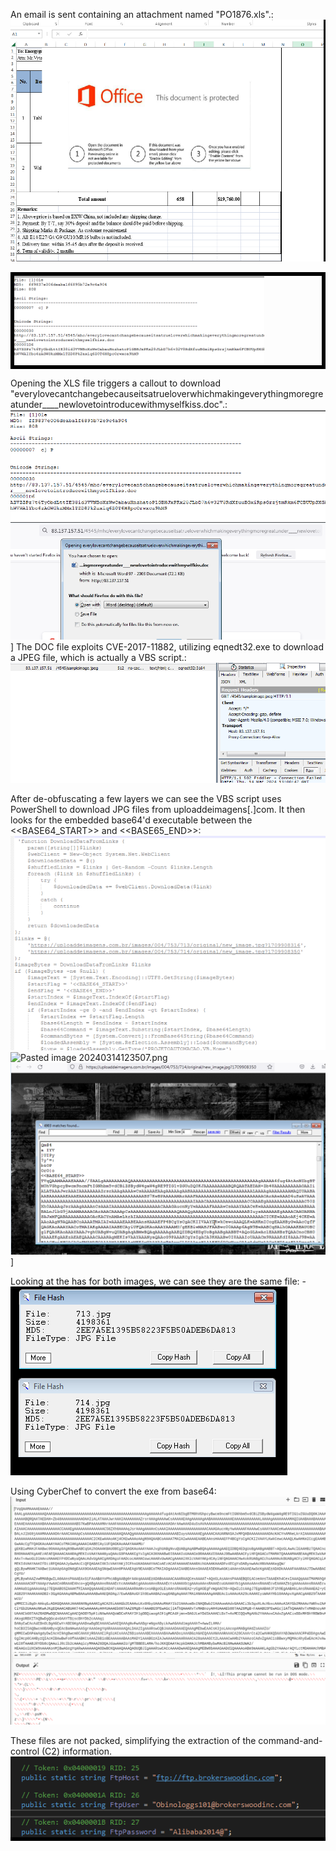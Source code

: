 
An email is sent containing an attachment named "PO1876.xls".:
    ![Pasted image 20240314122108.png](<Screenshots/Pasted image 20240314122108.png>)







<div style="border: 6px solid black">
<img width="400" src="Screenshots/Pasted image 20240314122211.png">
</div>








Opening the XLS file triggers a callout to download "everylovecantchangebecauseitsatrueloverwhichmakingeverythingmoregreatunder____newlovetointroducewithmyselfkiss.doc".:
    ![Pasted image 20240314122211.png](<Screenshots/Pasted image 20240314122211.png>)
    ![Pasted image 20240314122300.png](<Screenshots/Pasted image 20240314122300.png>)]
The DOC file exploits CVE-2017-11882, utilizing eqnedt32.exe to download a JPEG file, which is actually a VBS script.:
    ![Pasted image 20240314122342.png](<Screenshots/Pasted image 20240314122342.png>)

After de-obfuscating a few layers we can see the VBS script uses PowerShell to download JPG files from uploaddeimagens[.]com. It then looks for the embedded base64'd executable between the <<BASE64_START>> and <<BASE65_END>>:
![Pasted image 20240314122555.png](<Screenshots/Pasted image 20240314122555.png>)
![Pasted image 20240314123507.png](<Pasted image 20240314123507.png>)
    ![Pasted image 20240314122745.png](<Screenshots/Pasted image 20240314122745.png>)]
    
Looking at the has for both images, we can see they are the same file:
-![Pasted image 20240314123058.png](<Screenshots/Pasted image 20240314123058.png>)

 Using CyberChef to convert the exe from base64:
![Pasted image 20240314123620.png](<Screenshots/Pasted image 20240314123620.png>)

These files are not packed, simplifying the extraction of the command-and-control (C2) information.
![Screenshots/Pasted image 20240314123836.png](<Screenshots/Pasted image 20240314123836.png>)